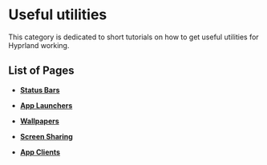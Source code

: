 # Useful utilities

This category is dedicated to short tutorials on how to get useful utilities for Hyprland working.

## List of Pages

- **[Status Bars](https://github.com/hyprwm/Hyprland/wiki/Status-Bars)**

- **[App Launchers](https://github.com/hyprwm/Hyprland/wiki/App-Launchers)**

- **[Wallpapers](https://github.com/hyprwm/Hyprland/wiki/Wallpapers)**

- **[Screen Sharing](https://github.com/hyprwm/Hyprland/wiki/Screen-Sharing)**

- **[App Clients](https://github.com/hyprwm/Hyprland/wiki/App-Clients)**